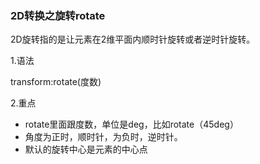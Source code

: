 ###  2D转换之旋转rotate

2D旋转指的是让元素在2维平面内顺时针旋转或者逆时针旋转。

1.语法

transform:rotate(度数)

2.重点

- rotate里面跟度数，单位是deg，比如rotate（45deg）
- 角度为正时，顺时针，为负时，逆时针。
-  默认的旋转中心是元素的中心点 